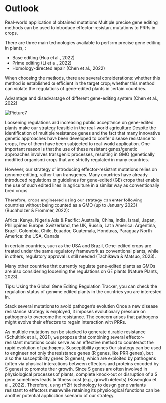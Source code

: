 # Outlook

Real-world application of obtained mutations
Multiple precise gene editing methods can be used to introduce effector-resistant mutations to PRRs in crops.

There are three main technologies available to perform precise gene editing in plants, :

* Base editing (Hua et al., 2022)
* Prime editing (Li et al., 2022)
* Homology-directed repair (Chen et al., 2022)


When choosing the methods, there are several considerations: whether this method is established or efficient in the target crop; whether this method can violate the regulations of gene-edited plants in certain countries.

Advantage and disadvantage of different gene-editing system
(Chen et al., 2022)



![Picture7](https://github.com/idec-teams/2023_Evolution_Suisse/assets/114056080/519ffb33-14e8-4742-ac5a-2c58b7d32e5a)


Loosening regulations and increasing public acceptance on gene-edited plants make our strategy feasible in the real-world agriculture
Despite the identification of multiple resistance genes and the fact that many innovative genetic approaches have been developed to confer disease resistance to crops, few of them have been subjected to real-world application. One important reason is that the use of these resistant genes/genetic approaches involves transgenic processes, resulting in GMO (genetically modified organism) crops that are strictly regulated in many countries. 

However, our strategy of introducing effector-resistant mutations relies on genome editing, rather than transgenes. Many countries have already introduced regulations or guidelines for gene-edited (GE) crops that enable the use of such edited lines in agriculture in a similar way as conventionally bred crops 

Therefore, crops engineered using our strategy can enter following countries without being counted as a GMO (up to January 2023) (Buchholzer & Frommer, 2022):

Africa: Kenya, Nigeria
Asia & Pacific:  Australia, China, India, Israel, Japan, Philippines
Europe: Switzerland, the UK, Russia, 
Latin America: Argentina, Brazil, Colombia, Chile, Ecuador, Guatemala, Honduras, Paraguay
North America: the USA, Canada

In certain countries, such as the USA and Brazil, Gene-edited crops are treated under the same regulatory framework as conventional plants, while in others, regulatory approval is still needed (Tachikawa & Matsuo, 2023).

Many other countries that currently regulate gene-edited plants as GMOs are also considering loosening the regulations on GE plants (Nature Plants, 2023).



Tips: Using the Global Gene Editing Regulation Tracker, you can check the regulation status of genome edited plants in the countries you are interested in.


Stack several mutations to avoid pathogen’s evolution
Once a new disease resistance strategy is employed, it imposes evolutionary pressure on pathogens to overcome the resistance. The concern arises that pathogens might evolve their effectors to regain interaction with PRRs.

As multiple mutations can be stacked to generate durable resistance (Schultink et al., 2021), we propose that combining several effector-resistant mutations could serve as an effective method to counteract the rapid evolution of pathogens.
Susceptibility genes
Our strategy can be used to engineer not only the resistance genes (R genes, like PRR genes), but also the susceptibility genes (S genes), which are exploited by pathogens (often via physical interactions between effectors and proteins encoded by S genes) to promote their growth. Since S genes are often involved in physiological processes of plants, complete knock-out or disruption of a S gene sometimes leads to fitness cost (e.g., growth defects) (Koseoglou et al., 2022). Therefore, using rY2H technology to design gene variants resistant to effectors meanwhile retaining its physiological functions can be another potential application scenario of our strategy.



